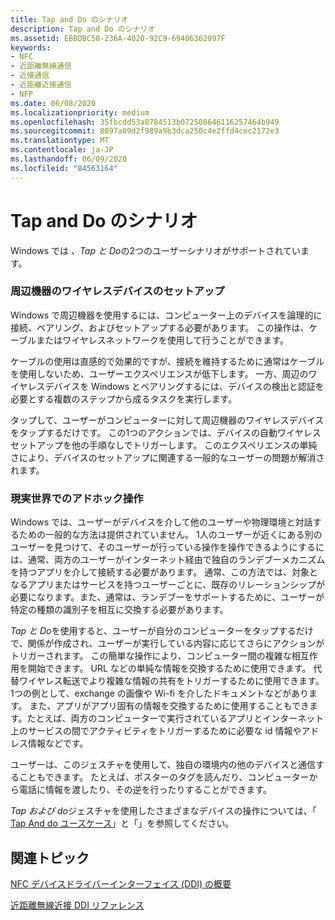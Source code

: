 ```yaml
---
title: Tap and Do のシナリオ
description: Tap and Do のシナリオ
ms.assetid: EBBDBC58-236A-4020-92C9-69406362097F
keywords:
- NFC
- 近距離無線通信
- 近接通信
- 近距離近接通信
- NFP
ms.date: 06/08/2020
ms.localizationpriority: medium
ms.openlocfilehash: 35fbcdd53a8784513b072508646116257464b949
ms.sourcegitcommit: 8097a09d2f989a9b3dca250c4e2ffd4cec2172e3
ms.translationtype: MT
ms.contentlocale: ja-JP
ms.lasthandoff: 06/09/2020
ms.locfileid: "84563164"
---
```

# <a name="tap-and-do-scenarios"></a>Tap and Do のシナリオ

Windows では *、Tap と Do*の2つのユーザーシナリオがサポートされています。

### <a name="peripheral-wireless-device-setup"></a>周辺機器のワイヤレスデバイスのセットアップ

Windows で周辺機器を使用するには、コンピューター上のデバイスを論理的に接続、ペアリング、およびセットアップする必要があります。 この操作は、ケーブルまたはワイヤレスネットワークを使用して行うことができます。

ケーブルの使用は直感的で効果的ですが、接続を維持するために通常はケーブルを使用しないため、ユーザーエクスペリエンスが低下します。 一方、周辺のワイヤレスデバイスを Windows とペアリングするには、デバイスの検出と認証を必要とする複数のステップから成るタスクを実行します。

タップして、ユーザーがコンピューターに対して周辺機器のワイヤレスデバイスをタップするだけです。 この1つのアクションでは、デバイスの自動ワイヤレスセットアップを他の手順なしでトリガーします。 このエクスペリエンスの単純さにより、デバイスのセットアップに関連する一般的なユーザーの問題が解消されます。

### <a name="ad-hoc-interaction-in-the-real-world"></a>現実世界でのアドホック操作

Windows では、ユーザーがデバイスを介して他のユーザーや物理環境と対話するための一般的な方法は提供されていません。 1人のユーザーが近くにある別のユーザーを見つけて、そのユーザーが行っている操作を操作できるようにするには、通常、両方のユーザーがインターネット経由で独自のランデブーメカニズムを持つアプリを介して接続する必要があります。 通常、この方法では、対象となるアプリまたはサービスを持つユーザーごとに、既存のリレーションシップが必要になります。また、通常は、ランデブーをサポートするために、ユーザーが特定の種類の識別子を相互に交換する必要があります。

*Tap と Do*を使用すると、ユーザーが自分のコンピューターをタップするだけで、関係が作成され、ユーザーが実行している内容に応じてさらにアクションがトリガーされます。 この簡単な操作により、コンピューター間の複雑な相互作用を開始できます。 URL などの単純な情報を交換するために使用できます。 代替ワイヤレス転送でより複雑な情報の共有をトリガーするために使用できます。 1つの例として、exchange の画像や Wi-fi を介したドキュメントなどがあります。 また、アプリがアプリ固有の情報を交換するために使用することもできます。たとえば、両方のコンピューターで実行されているアプリとインターネット上のサービスの間でアクティビティをトリガーするために必要な id 情報やアドレス情報などです。

ユーザーは、このジェスチャを使用して、独自の環境内の他のデバイスと通信することもできます。 たとえば、ポスターのタグを読んだり、コンピューターから電話に情報を渡したり、その逆を行ったりすることができます。

*Tap および do*ジェスチャを使用したさまざまなデバイスの操作については、「 [Tap And do ユースケース](tap-and-do-use-cases.md)」と「」を参照してください。

## <a name="related-topics"></a>関連トピック

[NFC デバイスドライバーインターフェイス (DDI) の概要](https://docs.microsoft.com/windows-hardware/drivers/ddi/index)  

[近距離無線近接 DDI リファレンス](https://docs.microsoft.com/windows-hardware/drivers/ddi/index)  
